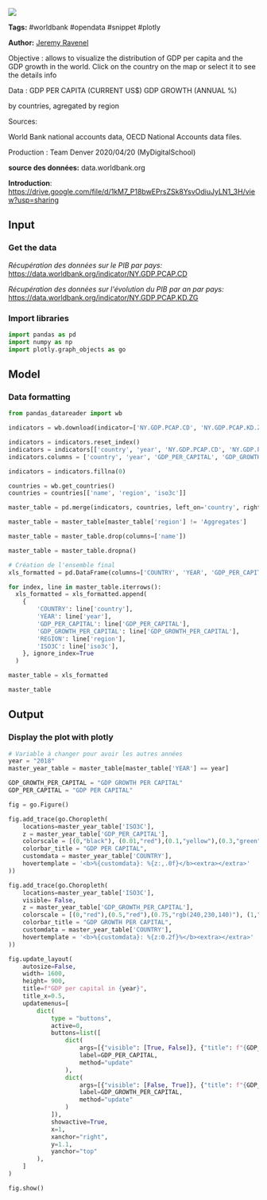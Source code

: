 <a href="https://app.naas.ai/user-redirect/naas/downloader?url=https://raw.githubusercontent.com/jupyter-naas/awesome-notebooks/master/WorldBank/WorldBank_GDP_per_country_and_evolution.ipynb" target="_parent"><img src="https://naasai-public.s3.eu-west-3.amazonaws.com/open_in_naas.svg"/></a>

**Tags:** #worldbank #opendata #snippet #plotly

**Author:** [Jeremy Ravenel](https://www.linkedin.com/in/ACoAAAJHE7sB5OxuKHuzguZ9L6lfDHqw--cdnJg/)

Objective : allows to visualize the distribution of GDP per capita and the GDP growth in the world. Click on the country on the map or select it to see the details info

Data :
GDP PER CAPITA (CURRENT US$)
GDP GROWTH (ANNUAL %)

by countries, agregated by region

Sources:

World Bank national accounts data,
OECD National Accounts data files.


Production : Team Denver 2020/04/20 (MyDigitalSchool)

**source des données:** data.worldbank.org




**Introduction**: https://drive.google.com/file/d/1kM7_P18bwEPrsZSk8YsvOdiuJyLN1_3H/view?usp=sharing

## Input

### Get the data

*Récupération des données sur le PIB par pays:* 
https://data.worldbank.org/indicator/NY.GDP.PCAP.CD

*Récupération des données sur l'évolution du PIB par an par pays:* 
https://data.worldbank.org/indicator/NY.GDP.PCAP.KD.ZG

### Import libraries


```python
import pandas as pd
import numpy as np
import plotly.graph_objects as go
```

## Model

### Data formatting


```python
from pandas_datareader import wb

indicators = wb.download(indicator=['NY.GDP.PCAP.CD', 'NY.GDP.PCAP.KD.ZG'], country='all', start=2013, end=2018)

indicators = indicators.reset_index()
indicators = indicators[['country', 'year', 'NY.GDP.PCAP.CD', 'NY.GDP.PCAP.KD.ZG']]
indicators.columns = ['country', 'year', 'GDP_PER_CAPITAL', 'GDP_GROWTH_PER_CAPITAL']

indicators = indicators.fillna(0)

countries = wb.get_countries()
countries = countries[['name', 'region', 'iso3c']]

master_table = pd.merge(indicators, countries, left_on='country', right_on='name')

master_table = master_table[master_table['region'] != 'Aggregates']

master_table = master_table.drop(columns=['name'])

master_table = master_table.dropna()

# Création de l'ensemble final
xls_formatted = pd.DataFrame(columns=['COUNTRY', 'YEAR', 'GDP_PER_CAPITAL', 'GDP_GROWTH_PER_CAPITAL', 'REGION', 'ISO3C'])

for index, line in master_table.iterrows():
  xls_formatted = xls_formatted.append(
    {
        'COUNTRY': line['country'],
        'YEAR': line['year'],
        'GDP_PER_CAPITAL': line['GDP_PER_CAPITAL'],
        'GDP_GROWTH_PER_CAPITAL': line['GDP_GROWTH_PER_CAPITAL'],
        'REGION': line['region'],
        'ISO3C': line['iso3c'],
    }, ignore_index=True
  )

master_table = xls_formatted

master_table
```

## Output

### Display the plot with plotly


```python
# Variable à changer pour avoir les autres années
year = "2018"
master_year_table = master_table[master_table['YEAR'] == year]

GDP_GROWTH_PER_CAPITAL = "GDP GROWTH PER CAPITAL"
GDP_PER_CAPITAL = "GDP PER CAPITAL"

fig = go.Figure()

fig.add_trace(go.Choropleth(
    locations=master_year_table['ISO3C'],
    z = master_year_table['GDP_PER_CAPITAL'],
    colorscale = [(0,"black"), (0.01,"red"),(0.1,"yellow"),(0.3,"green"),(1,"green")],
    colorbar_title = "GDP PER CAPITAL",
    customdata = master_year_table['COUNTRY'],
    hovertemplate = '<b>%{customdata}: %{z:,.0f}</b><extra></extra>'
))

fig.add_trace(go.Choropleth(
    locations=master_year_table['ISO3C'],
    visible= False,
    z = master_year_table['GDP_GROWTH_PER_CAPITAL'],
    colorscale = [(0,"red"),(0.5,"red"),(0.75,"rgb(240,230,140)"), (1,"green")],
    colorbar_title = "GDP GROWTH PER CAPITAL",
    customdata = master_year_table['COUNTRY'],
    hovertemplate = '<b>%{customdata}: %{z:0.2f}%</b><extra></extra>'
))

fig.update_layout(
    autosize=False,
    width= 1600,
    height= 900,
    title=f"GDP per capital in {year}",
    title_x=0.5,
    updatemenus=[
        dict(
            type = "buttons",
            active=0,
            buttons=list([
                dict(
                    args=[{"visible": [True, False]}, {"title": f"{GDP_PER_CAPITAL} in {year}"}],
                    label=GDP_PER_CAPITAL,
                    method="update"
                ),
                dict(
                    args=[{"visible": [False, True]}, {"title": f"{GDP_GROWTH_PER_CAPITAL} in {year}"}],
                    label=GDP_GROWTH_PER_CAPITAL,
                    method="update"
                )
            ]),
            showactive=True,
            x=1,
            xanchor="right",
            y=1.1,
            yanchor="top"
        ),
    ]
)

fig.show()
```
